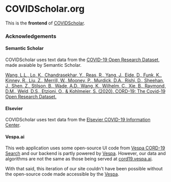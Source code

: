<!-- Licensed under the terms of the Apache 2.0 license. See LICENSE in the project root. -->

# COVIDScholar.org
This is the __frontend__ of [COVIDScholar](https://www.covidscholar.org).

### Acknowledgements 

#### Semantic Scholar
COVIDScholar uses text data from the [COVID-19 Open Research Dataset](https://www.semanticscholar.org/cord19/download), made avaiable by Semantic Scholar. 

[Wang, L.L., Lo, K., Chandrasekhar, Y., Reas, R., Yang, J., Eide, D., Funk, K., Kinney, R., Liu, Z., Merrill, W., Mooney, P., Murdick, D.A., Rishi, D., Sheehan, J., Shen, Z., Stilson, B., Wade, A.D., Wang, K., Wilhelm, C., Xie, B., Raymond, D.M., Weld, D.S., Etzioni, O., & Kohlmeier, S. (2020). CORD-19: The Covid-19 Open Research Dataset.](https://www.semanticscholar.org/paper/CORD-19%3A-The-Covid-19-Open-Research-Dataset-Wang-Lo/263db91cea260ca775cdbc482bca5392815c0533)

#### Elsevier
COVIDScholar uses text data from the [Elsevier COVID-19 Information Center](https://www.elsevier.com/connect/coronavirus-information-center). 

#### Vespa.ai 
This web application uses some open-source UI code from [Vespa CORD-19 Search](https://cord19.vespa.ai/) and our backend is partly powered by [Vespa](https://vespa.ai). However, our data and algorithms are not the same as those being served at [cord19.vespa.ai](https://cord19.vespa.ai/). 

With that said, this iteration of our site couldn't have been possible without the open-source code made accessible by the [Vespa](https://vespa.ai).
